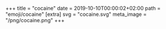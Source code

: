 +++
title = "cocaine"
date = 2019-10-10T00:00:02+02:00
path = "emoji/cocaine"
[extra]
svg = "cocaine.svg"
meta_image = "/png/cocaine.png"
+++
